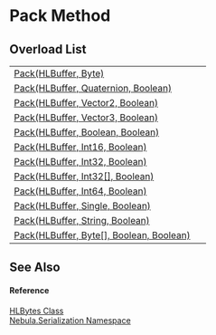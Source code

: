 # Pack Method


## Overload List
<table>
<tr>
<td><a href="M_Nebula_Serialization_HLBytes_Pack_4">Pack(HLBuffer, Byte)</a></td>
<td> </td></tr>
<tr>
<td><a href="M_Nebula_Serialization_HLBytes_Pack">Pack(HLBuffer, Quaternion, Boolean)</a></td>
<td> </td></tr>
<tr>
<td><a href="M_Nebula_Serialization_HLBytes_Pack_1">Pack(HLBuffer, Vector2, Boolean)</a></td>
<td> </td></tr>
<tr>
<td><a href="M_Nebula_Serialization_HLBytes_Pack_2">Pack(HLBuffer, Vector3, Boolean)</a></td>
<td> </td></tr>
<tr>
<td><a href="M_Nebula_Serialization_HLBytes_Pack_3">Pack(HLBuffer, Boolean, Boolean)</a></td>
<td> </td></tr>
<tr>
<td><a href="M_Nebula_Serialization_HLBytes_Pack_6">Pack(HLBuffer, Int16, Boolean)</a></td>
<td> </td></tr>
<tr>
<td><a href="M_Nebula_Serialization_HLBytes_Pack_7">Pack(HLBuffer, Int32, Boolean)</a></td>
<td> </td></tr>
<tr>
<td><a href="M_Nebula_Serialization_HLBytes_Pack_8">Pack(HLBuffer, Int32[], Boolean)</a></td>
<td> </td></tr>
<tr>
<td><a href="M_Nebula_Serialization_HLBytes_Pack_9">Pack(HLBuffer, Int64, Boolean)</a></td>
<td> </td></tr>
<tr>
<td><a href="M_Nebula_Serialization_HLBytes_Pack_10">Pack(HLBuffer, Single, Boolean)</a></td>
<td> </td></tr>
<tr>
<td><a href="M_Nebula_Serialization_HLBytes_Pack_11">Pack(HLBuffer, String, Boolean)</a></td>
<td> </td></tr>
<tr>
<td><a href="M_Nebula_Serialization_HLBytes_Pack_5">Pack(HLBuffer, Byte[], Boolean, Boolean)</a></td>
<td> </td></tr>
</table>

## See Also


#### Reference
<a href="T_Nebula_Serialization_HLBytes">HLBytes Class</a>  
<a href="N_Nebula_Serialization">Nebula.Serialization Namespace</a>  
